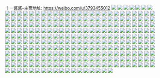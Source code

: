 十一酱酱-主页地址: https://weibo.com/u/3793455012 
![](https://wx4.sinaimg.cn/mw2000/e21b87a4ly1h90g593yfsj22c02c0qv5.jpg) 
![](https://wx4.sinaimg.cn/mw2000/e21b87a4ly1h90av0a94lj22c0340qv6.jpg) 
![](https://wx4.sinaimg.cn/mw2000/e21b87a4ly1h90ajxlkmtj22c0340qv6.jpg) 
![](https://wx4.sinaimg.cn/mw2000/e21b87a4ly1h90ak4u6mcj22c0340kjn.jpg) 
![](https://wx4.sinaimg.cn/mw2000/e21b87a4ly1h90akvaazlj22c02c0npe.jpg) 
![](https://wx4.sinaimg.cn/mw2000/e21b87a4ly1h90al4ss60j22c03404qq.jpg) 
![](https://wx4.sinaimg.cn/mw2000/e21b87a4ly1h90al6v7ecj23402c0e82.jpg) 
![](https://wx4.sinaimg.cn/mw2000/e21b87a4ly1h90al31xntj225b37kkjn.jpg) 
![](https://wx4.sinaimg.cn/mw2000/e21b87a4ly1h8z6k60r8bj20xc4xm7wi.jpg) 
![](https://wx4.sinaimg.cn/mw2000/e21b87a4ly1h8z6k7hxubj212j37kx6p.jpg) 
![](https://wx4.sinaimg.cn/mw2000/e21b87a4ly1h8z6k95l1sj20xc3p7qv5.jpg) 
![](https://wx4.sinaimg.cn/mw2000/e21b87a4ly1h8z6kb04jvj212j37k4qq.jpg) 
![](https://wx4.sinaimg.cn/mw2000/e21b87a4ly1h8z6kd51tuj22c02c01kz.jpg) 
![](https://wx4.sinaimg.cn/mw2000/e21b87a4ly1h8z6kglnb9j215o5s4x6r.jpg) 
![](https://wx4.sinaimg.cn/mw2000/e21b87a4ly1h8z6k4ix7pj20xv37khdt.jpg) 
![](https://wx4.sinaimg.cn/mw2000/e21b87a4ly1h8z6kix3y2j21fe37knpd.jpg) 
![](https://wx4.sinaimg.cn/mw2000/e21b87a4ly1h8z6kl5us2j20uk5nf7wi.jpg) 
![](https://wx4.sinaimg.cn/mw2000/e21b87a4ly1h8wmjruv3xj20rm101ahq.jpg) 
![](https://wx4.sinaimg.cn/mw2000/e21b87a4ly1h8vecyoou1j20wi16val1.jpg) 
![](https://wx4.sinaimg.cn/mw2000/e21b87a4ly1h8vdr5qbw6j21o0280ne0.jpg) 
![](https://wx4.sinaimg.cn/mw2000/e21b87a4ly1h8uepmnicfj20tp09vtb8.jpg) 
![](https://wx4.sinaimg.cn/mw2000/e21b87a4ly1h8stoiwf0uj211f37k4qp.jpg) 
![](https://wx4.sinaimg.cn/mw2000/e21b87a4ly1h8s20kojg8j20u01ligsu.jpg) 
![](https://wx4.sinaimg.cn/mw2000/e21b87a4ly1h8s20jsk33j20wi1yc7st.jpg) 
![](https://wx4.sinaimg.cn/mw2000/e21b87a4ly1h8rxcuvlclj20te0dd41h.jpg) 
![](https://wx4.sinaimg.cn/mw2000/e21b87a4ly1h8qwzuzounj20tn0qjgqo.jpg) 
![](https://wx4.sinaimg.cn/mw2000/e21b87a4ly1h8prxh6xswj22c0340npe.jpg) 
![](https://wx4.sinaimg.cn/mw2000/e21b87a4ly1h8o02spvfaj20wi0widro.jpg) 
![](https://wx4.sinaimg.cn/mw2000/e21b87a4ly1h8l9gda4zij20td0zu155.jpg) 
![](https://wx4.sinaimg.cn/mw2000/e21b87a4ly1h8l9gdsopej20u017xgz7.jpg) 
![](https://wx4.sinaimg.cn/mw2000/e21b87a4ly1h8kpmf74loj20wi1yc15s.jpg) 
![](https://wx4.sinaimg.cn/mw2000/e21b87a4ly1h8kpmdl5j9j20u01sxtiq.jpg) 
![](https://wx4.sinaimg.cn/mw2000/e21b87a4ly1h8kkwkw1uoj20wi1yc10v.jpg) 
![](https://wx4.sinaimg.cn/mw2000/e21b87a4ly1h8kkwbb8zdj20t40jymyb.jpg) 
![](https://wx4.sinaimg.cn/mw2000/e21b87a4ly1h8kj8egsjwj21sc1sce81.jpg) 
![](https://wx4.sinaimg.cn/mw2000/e21b87a4ly1h8gqrks3usj22c02c0hdu.jpg) 
![](https://wx4.sinaimg.cn/mw2000/e21b87a4ly1h8e9ffrfzmj22c02c0npd.jpg) 
![](https://wx4.sinaimg.cn/mw2000/e21b87a4ly1h8e9iwxh06j20np13zwng.jpg) 
![](https://wx4.sinaimg.cn/mw2000/e21b87a4ly1h8dzyasrr1j21o0280b0f.jpg) 
![](https://wx4.sinaimg.cn/mw2000/e21b87a4ly1h8dzyadjjvj22801o07wh.jpg) 
![](https://wx4.sinaimg.cn/mw2000/e21b87a4ly1h8dzybzw0vj21o0280e0e.jpg) 
![](https://wx4.sinaimg.cn/mw2000/e21b87a4ly1h8dzycadqpj20zk1bftg4.jpg) 
![](https://wx4.sinaimg.cn/mw2000/e21b87a4ly1h8bvs32jjaj22801o04qp.jpg) 
![](https://wx4.sinaimg.cn/mw2000/e21b87a4ly1h8bvsnvoghj22801o07q5.jpg) 
![](https://wx4.sinaimg.cn/mw2000/e21b87a4ly1h8bo0usa7wj20u00jzn2q.jpg) 
![](https://wx4.sinaimg.cn/mw2000/e21b87a4ly1h89nd1uwdxj21fl2804qp.jpg) 
![](https://wx4.sinaimg.cn/mw2000/e21b87a4ly1h89ccp8byhj20ro1heqej.jpg) 
![](https://wx4.sinaimg.cn/mw2000/e21b87a4ly1h88g7796guj21o0280e81.jpg) 
![](https://wx4.sinaimg.cn/mw2000/e21b87a4ly1h88g7ct73fj22c02c0e82.jpg) 
![](https://wx4.sinaimg.cn/mw2000/e21b87a4ly1h88g7fti35j21o01wtnle.jpg) 
![](https://wx4.sinaimg.cn/mw2000/e21b87a4ly1h883sgl6y0j20u00xine8.jpg) 
![](https://wx4.sinaimg.cn/mw2000/e21b87a4ly1h863xiais6j20wi1yckjl.jpg) 
![](https://wx4.sinaimg.cn/mw2000/e21b87a4ly1h863x5zos1j20u01sxgx3.jpg) 
![](https://wx4.sinaimg.cn/mw2000/e21b87a4ly1h8626goc85j22c02c0kjl.jpg) 
![](https://wx4.sinaimg.cn/mw2000/e21b87a4ly1h84wy6s2eaj21o0280kd7.jpg) 
![](https://wx4.sinaimg.cn/mw2000/e21b87a4ly1h84wy5x33bj20wh0tftbl.jpg) 
![](https://wx4.sinaimg.cn/mw2000/e21b87a4ly1h84fknze7wj21o02801kx.jpg) 
![](https://wx4.sinaimg.cn/mw2000/e21b87a4ly1h84fjqollkj21o0280e33.jpg) 
![](https://wx4.sinaimg.cn/mw2000/e21b87a4ly1h84fkpdc3kj22c02c0kjm.jpg) 
![](https://wx4.sinaimg.cn/mw2000/e21b87a4ly1h83ogw20uoj21l736c4qr.jpg) 
![](https://wx4.sinaimg.cn/mw2000/e21b87a4ly1h83ogqujwuj224a36ckjm.jpg) 
![](https://wx4.sinaimg.cn/mw2000/e21b87a4ly1h83oh158hyj20xc3p8x6q.jpg) 
![](https://wx4.sinaimg.cn/mw2000/e21b87a4ly1h83oh4vbe7j20xc3p7qv5.jpg) 
![](https://wx4.sinaimg.cn/mw2000/e21b87a4ly1h83oh88v9gj216w36cqv5.jpg) 
![](https://wx4.sinaimg.cn/mw2000/e21b87a4ly1h83ohbz5zpj20xc3ophdt.jpg) 
![](https://wx4.sinaimg.cn/mw2000/e21b87a4ly1h83ohfpu2fj216w36cu0x.jpg) 
![](https://wx4.sinaimg.cn/mw2000/e21b87a4ly1h83ohj106lj20xc3aahdt.jpg) 
![](https://wx4.sinaimg.cn/mw2000/e21b87a4ly1h83ohmy63oj20xc3zzhdu.jpg) 
![](https://wx4.sinaimg.cn/mw2000/e21b87a4ly1h82lta4h98j22801o01kx.jpg) 
![](https://wx4.sinaimg.cn/mw2000/e21b87a4ly1h82lsgav61j20u00lstci.jpg) 
![](https://wx4.sinaimg.cn/mw2000/e21b87a4ly1h82ls420m0j20u00xhwj9.jpg) 
![](https://wx4.sinaimg.cn/mw2000/e21b87a4ly1h82lscy63oj20u0140gtt.jpg) 
![](https://wx4.sinaimg.cn/mw2000/e21b87a4ly1h81fy2rqdjj21o0280b29.jpg) 
![](https://wx4.sinaimg.cn/mw2000/e21b87a4ly1h81fy3ub18j21o0280b29.jpg) 
![](https://wx4.sinaimg.cn/mw2000/e21b87a4ly1h81fy7b8lhj21o0280qv5.jpg) 
![](https://wx4.sinaimg.cn/mw2000/e21b87a4ly1h804bgr9j1j22c02c0u0x.jpg) 
![](https://wx4.sinaimg.cn/mw2000/e21b87a4ly1h7z3ibsoi6j20u01c6gop.jpg) 
![](https://wx4.sinaimg.cn/mw2000/e21b87a4ly1h7yy42j638j20u01d5dpu.jpg) 
![](https://wx4.sinaimg.cn/mw2000/e21b87a4ly1h7vw1djp1vj20lc0sgq9j.jpg) 
![](https://wx4.sinaimg.cn/mw2000/e21b87a4ly1h7vw1fz1f4j236c36c1ky.jpg) 
![](https://wx4.sinaimg.cn/mw2000/e21b87a4ly1h7vw1dwfy4j20lc0sg7b1.jpg) 
![](https://wx4.sinaimg.cn/mw2000/e21b87a4ly1h7uichhn1xj20wi0qqacv.jpg) 
![](https://wx4.sinaimg.cn/mw2000/e21b87a4ly1h7t7jcpsewj20u00u0dl4.jpg) 
![](https://wx4.sinaimg.cn/mw2000/e21b87a4ly1h7t7ad6okqj20u00v0dmc.jpg) 
![](https://wx4.sinaimg.cn/mw2000/e21b87a4ly1h7t7gxwn9hj20u00u00wr.jpg) 
![](https://wx4.sinaimg.cn/mw2000/e21b87a4ly1h7t7gyw7qqj20u00u0af6.jpg) 
![](https://wx4.sinaimg.cn/mw2000/e21b87a4ly1h7t7gyd32mj20u00u044d.jpg) 
![](https://wx4.sinaimg.cn/mw2000/e21b87a4ly1h7pwhw4g22j21o0280b1i.jpg) 
![](https://wx4.sinaimg.cn/mw2000/e21b87a4ly1h7pwhwq7blj21o02804qp.jpg) 
![](https://wx4.sinaimg.cn/mw2000/e21b87a4ly1h7pwhx9rvfj21o02804qp.jpg) 
![](https://wx4.sinaimg.cn/mw2000/e21b87a4ly1h7pwhyasc1j21o02807wh.jpg) 
![](https://wx4.sinaimg.cn/mw2000/e21b87a4ly1h7pwhyvu6fj21o024qhdt.jpg) 
![](https://wx4.sinaimg.cn/mw2000/e21b87a4ly1h7pwhxtofjj21o02807wh.jpg) 
![](https://wx4.sinaimg.cn/mw2000/e21b87a4ly1h7pwi0qan0j21o0280npd.jpg) 
![](https://wx4.sinaimg.cn/mw2000/e21b87a4ly1h7pwi1f0otj21o02804qp.jpg) 
![](https://wx4.sinaimg.cn/mw2000/e21b87a4ly1h7pwhzj2c9j21o02807wh.jpg) 
![](https://wx4.sinaimg.cn/mw2000/e21b87a4ly1h7ptltl93hj21o02801kx.jpg) 
![](https://wx4.sinaimg.cn/mw2000/e21b87a4ly1h7ptlsy7wkj21o02804qp.jpg) 
![](https://wx4.sinaimg.cn/mw2000/e21b87a4ly1h7ptlu1gwjj21o02801kx.jpg) 
![](https://wx4.sinaimg.cn/mw2000/e21b87a4ly1h7ptlujconj21o02801kx.jpg) 
![](https://wx4.sinaimg.cn/mw2000/e21b87a4ly1h7ppzj6zzcj22c02c0u0x.jpg) 
![](https://wx4.sinaimg.cn/mw2000/e21b87a4ly1h7pogm0dftj20rw1be76n.jpg) 
![](https://wx4.sinaimg.cn/mw2000/e21b87a4ly1h7ogzw48uuj20wh0nu441.jpg) 
![](https://wx4.sinaimg.cn/mw2000/e21b87a4ly1h7ogzv4haoj20u00u0n3a.jpg) 
![](https://wx4.sinaimg.cn/mw2000/e21b87a4ly1h7m09vjzswj20tu198gw9.jpg) 
![](https://wx4.sinaimg.cn/mw2000/e21b87a4ly1h7l94wogt6j20km0rsq5x.jpg) 
![](https://wx4.sinaimg.cn/mw2000/e21b87a4ly1h7l94xwurmj20u00u044e.jpg) 
![](https://wx4.sinaimg.cn/mw2000/e21b87a4ly1h7l9ccdcmbj20u0140tg2.jpg) 
![](https://wx4.sinaimg.cn/mw2000/e21b87a4ly1h7l95056jcj20u00u0qa2.jpg) 
![](https://wx4.sinaimg.cn/mw2000/e21b87a4ly1h7l952524ij20u00u0aes.jpg) 
![](https://wx4.sinaimg.cn/mw2000/e21b87a4ly1h7l9516a7vj20u00u0n1w.jpg) 
![](https://wx4.sinaimg.cn/mw2000/e21b87a4ly1h7l9giyuiij20wi0dogog.jpg) 
![](https://wx4.sinaimg.cn/mw2000/e21b87a4ly1h7l9h5u65bj20u01407bc.jpg) 
![](https://wx4.sinaimg.cn/mw2000/e21b87a4ly1h7l9kjs3hrj20u00xhk04.jpg) 
![](https://wx4.sinaimg.cn/mw2000/e21b87a4ly1h7l4xp4zdtj20po1egqdb.jpg) 
![](https://wx4.sinaimg.cn/mw2000/e21b87a4ly1h7j1aqk9urj20wi1yc7de.jpg) 
![](https://wx4.sinaimg.cn/mw2000/e21b87a4ly1h7j1aqtj5rj20wi1yck0f.jpg) 
![](https://wx4.sinaimg.cn/mw2000/e21b87a4ly1h7j1aqc8hwj20br0eaq7r.jpg) 
![](https://wx4.sinaimg.cn/mw2000/e21b87a4ly1h7ip3cpd02j20u01syn2m.jpg) 
![](https://wx4.sinaimg.cn/mw2000/e21b87a4ly1h7hk2f5i8mj20u0140wmn.jpg) 
![](https://wx4.sinaimg.cn/mw2000/e21b87a4ly1h7hk2dm57ej20u0140q8q.jpg) 
![](https://wx4.sinaimg.cn/mw2000/e21b87a4ly1h7gsys7xuyj20xc32fk2a.jpg) 
![](https://wx4.sinaimg.cn/mw2000/e21b87a4ly1h7gsyqidsfj20wi1yc7j8.jpg) 
![](https://wx4.sinaimg.cn/mw2000/e21b87a4ly1h7gj9tgvi3j20u015bdoe.jpg) 
![](https://wx4.sinaimg.cn/mw2000/e21b87a4ly1h7gj9qayptj20u015f0wc.jpg) 
![](https://wx4.sinaimg.cn/mw2000/e21b87a4ly1h7gj9rbqxlj20u0140ai6.jpg) 
![](https://wx4.sinaimg.cn/mw2000/e21b87a4ly1h7gj9sgmr7j20u0127wm5.jpg) 
![](https://wx4.sinaimg.cn/mw2000/e21b87a4ly1h7f8z9ihyaj20u012ctcm.jpg) 
![](https://wx4.sinaimg.cn/mw2000/e21b87a4ly1h7f8z8s2oqj20u0140wif.jpg) 
![](https://wx4.sinaimg.cn/mw2000/e21b87a4ly1h7f94354mcj20u0140mxv.jpg) 
![](https://wx4.sinaimg.cn/mw2000/e21b87a4ly1h7f8znqp4zj20u0140grt.jpg) 
![](https://wx4.sinaimg.cn/mw2000/e21b87a4ly1h7f943r80lj20u01viwqe.jpg) 
![](https://wx4.sinaimg.cn/mw2000/e21b87a4ly1h7f9446pdej20u0140wg7.jpg) 
![](https://wx4.sinaimg.cn/mw2000/e21b87a4ly1h7ey8ica5ij20u0140gvy.jpg) 
![](https://wx4.sinaimg.cn/mw2000/e21b87a4ly1h7ey8gkixrj20u0140k1k.jpg) 
![](https://wx4.sinaimg.cn/mw2000/e21b87a4ly1h7ef1cekttj21400u0n4h.jpg) 
![](https://wx4.sinaimg.cn/mw2000/e21b87a4ly1h7eexeng1dj20tu0tuwg2.jpg) 
![](https://wx4.sinaimg.cn/mw2000/e21b87a4ly1h7eew500m6j20u00z2761.jpg) 
![](https://wx4.sinaimg.cn/mw2000/e21b87a4ly1h7eew6qmhvj20u01400zi.jpg) 
![](https://wx4.sinaimg.cn/mw2000/e21b87a4ly1h7eew65e8hj20u0140n59.jpg) 
![](https://wx4.sinaimg.cn/mw2000/e21b87a4ly1h7eew6zs09j21400u0dj2.jpg) 
![](https://wx4.sinaimg.cn/mw2000/e21b87a4ly1h7eew5onujj20u00xqjxj.jpg) 
![](https://wx4.sinaimg.cn/mw2000/e21b87a4ly1h7eew78173j20on0vs77z.jpg) 
![](https://wx4.sinaimg.cn/mw2000/e21b87a4ly1h7eew7jkd4j20u0140acl.jpg) 
![](https://wx4.sinaimg.cn/mw2000/e21b87a4ly1h7d4288vzrj20u0140q7u.jpg) 
![](https://wx4.sinaimg.cn/mw2000/e21b87a4ly1h7d429948zj20u00u0457.jpg) 
![](https://wx4.sinaimg.cn/mw2000/e21b87a4ly1h7d42a181uj20u0140diy.jpg) 
![](https://wx4.sinaimg.cn/mw2000/e21b87a4ly1h7d42ap2djj20u00u0410.jpg) 
![](https://wx4.sinaimg.cn/mw2000/e21b87a4ly1h7d42bft2rj20u0140qd5.jpg) 
![](https://wx4.sinaimg.cn/mw2000/e21b87a4ly1h7d42c1hwwj20u00u0tfc.jpg) 
![](https://wx4.sinaimg.cn/mw2000/e21b87a4ly1h7d42cy0nej20u0140wps.jpg) 
![](https://wx4.sinaimg.cn/mw2000/e21b87a4ly1h7d42donilj20u0140q5j.jpg) 
![](https://wx4.sinaimg.cn/mw2000/e21b87a4ly1h7d42elqb3j20u0140dil.jpg) 
![](https://wx4.sinaimg.cn/mw2000/e21b87a4ly1h7cryxawo0j20u0140ah5.jpg) 
![](https://wx4.sinaimg.cn/mw2000/e21b87a4ly1h7cryy0q6ij20u00u0jsn.jpg) 
![](https://wx4.sinaimg.cn/mw2000/e21b87a4ly1h7cltxtnldj20oq1ec776.jpg) 
![](https://wx4.sinaimg.cn/mw2000/e21b87a4ly1h7cltyuwupj20u00u0dkf.jpg) 
![](https://wx4.sinaimg.cn/mw2000/e21b87a4ly1h7cluwa0f2j20u00u0dia.jpg) 
![](https://wx4.sinaimg.cn/mw2000/e21b87a4ly1h7bxyvcx00j20u0140gtq.jpg) 
![](https://wx4.sinaimg.cn/mw2000/e21b87a4ly1h77539mfc6j20u01407eg.jpg) 
![](https://wx4.sinaimg.cn/mw2000/e21b87a4ly1h775397zk1j20wo0u0tah.jpg) 
![](https://wx4.sinaimg.cn/mw2000/e21b87a4ly1h772pskcouj20u00u075f.jpg) 
![](https://wx4.sinaimg.cn/mw2000/e21b87a4ly1h772psbikzj20u00u0ta4.jpg) 
![](https://wx4.sinaimg.cn/mw2000/e21b87a4ly1h772psttw5j20u00u0taa.jpg) 
![](https://wx4.sinaimg.cn/mw2000/e21b87a4ly1h772sf06iuj20u01sywkg.jpg) 
![](https://wx4.sinaimg.cn/mw2000/e21b87a4ly1h75xhl3uvmj20u01407bw.jpg) 
![](https://wx4.sinaimg.cn/mw2000/e21b87a4ly1h75xhlqskqj20u0140q5b.jpg) 
![](https://wx4.sinaimg.cn/mw2000/e21b87a4ly1h75xhm86zhj20u00u0wm6.jpg) 
![](https://wx4.sinaimg.cn/mw2000/e21b87a4ly1h75xhmnt8ej20u00u079c.jpg) 
![](https://wx4.sinaimg.cn/mw2000/e21b87a4ly1h755qz4eeoj20u0140gpi.jpg) 
![](https://wx4.sinaimg.cn/mw2000/e21b87a4ly1h755qyk9f6j20u0140adf.jpg) 
![](https://wx4.sinaimg.cn/mw2000/e21b87a4ly1h755qzp8laj20u0140guq.jpg) 
![](https://wx4.sinaimg.cn/mw2000/e21b87a4ly1h755r05wuoj20u0140n3v.jpg) 
![](https://wx4.sinaimg.cn/mw2000/e21b87a4ly1h755r2eav6j21400u0ju6.jpg) 
![](https://wx4.sinaimg.cn/mw2000/e21b87a4ly1h755r0koaoj20u014047h.jpg) 
![](https://wx4.sinaimg.cn/mw2000/e21b87a4ly1h755r166brj20u01400vp.jpg) 
![](https://wx4.sinaimg.cn/mw2000/e21b87a4ly1h755r2shg9j20u00u0dju.jpg) 
![](https://wx4.sinaimg.cn/mw2000/e21b87a4ly1h755r1rvy1j20u0140jzq.jpg) 
![](https://wx4.sinaimg.cn/mw2000/e21b87a4ly1h74wehkmrqj20pu1chta3.jpg) 
![](https://wx4.sinaimg.cn/mw2000/e21b87a4ly1h74kgbcxa9j20u0140116.jpg) 
![](https://wx4.sinaimg.cn/mw2000/e21b87a4ly1h74kge1hplj20u0140q5a.jpg) 
![](https://wx4.sinaimg.cn/mw2000/e21b87a4ly1h74kghj4aej20u0140mzm.jpg) 
![](https://wx4.sinaimg.cn/mw2000/e21b87a4ly1h74kg19qsdj21hc0u0tfx.jpg) 
![](https://wx4.sinaimg.cn/mw2000/e21b87a4ly1h6q51far90j20u00u0tcr.jpg) 
![](https://wx4.sinaimg.cn/mw2000/e21b87a4ly1h6q51g879dj20u00u0jxk.jpg) 
![](https://wx4.sinaimg.cn/mw2000/e21b87a4ly1h6oes96twoj20u0140ago.jpg) 
![](https://wx4.sinaimg.cn/mw2000/e21b87a4ly1h6oes7ryboj20u0140akz.jpg) 
![](https://wx4.sinaimg.cn/mw2000/e21b87a4ly1h6hvxsli7oj20u00u0aem.jpg) 
![](https://wx4.sinaimg.cn/mw2000/e21b87a4ly1h6hvxszbr8j20u0140dp2.jpg) 
![](https://wx4.sinaimg.cn/mw2000/e21b87a4ly1h6hvxt94sej20u0140wo6.jpg) 
![](https://wx4.sinaimg.cn/mw2000/e21b87a4ly1h6hvxs9mc2j20u00u0jw2.jpg) 
![](https://wx4.sinaimg.cn/mw2000/e21b87a4ly1h6gvijor8nj20u0140k36.jpg) 
![](https://wx4.sinaimg.cn/mw2000/e21b87a4ly1h6gvij72puj20u0140wle.jpg) 
![](https://wx4.sinaimg.cn/mw2000/e21b87a4ly1h6gvii3du6j20u0140ah6.jpg) 
![](https://wx4.sinaimg.cn/mw2000/e21b87a4ly1h6gvikbys5j20u00u0aff.jpg) 
![](https://wx4.sinaimg.cn/mw2000/e21b87a4ly1h6gvikrjmjj20u0140ajo.jpg) 
![](https://wx4.sinaimg.cn/mw2000/e21b87a4ly1h6gviln96kj20u0140gne.jpg) 
![](https://wx4.sinaimg.cn/mw2000/e21b87a4ly1h6ghjlq9iej20u00u0aej.jpg) 
![](https://wx4.sinaimg.cn/mw2000/e21b87a4ly1h6emgirflwj20tf15gmyh.jpg) 
![](https://wx4.sinaimg.cn/mw2000/e21b87a4ly1h6emgiyw9ij20u00u0my6.jpg) 
![](https://wx4.sinaimg.cn/mw2000/e21b87a4ly1h6emgieielj20u00u0gn1.jpg) 
![](https://wx4.sinaimg.cn/mw2000/e21b87a4ly1h6b2847lg0j20u01407gb.jpg) 
![](https://wx4.sinaimg.cn/mw2000/e21b87a4ly1h6b284kjkkj20u01407fn.jpg) 
![](https://wx4.sinaimg.cn/mw2000/e21b87a4ly1h6b283qxqzj20u014048h.jpg) 
![](https://wx4.sinaimg.cn/mw2000/e21b87a4ly1h6b284ux6fj20u0140q7f.jpg) 
![](https://wx4.sinaimg.cn/mw2000/e21b87a4ly1h6aqvmau5hj20u0140abr.jpg) 
![](https://wx4.sinaimg.cn/mw2000/e21b87a4ly1h6aqvmljldj20u00u00xo.jpg) 
![](https://wx4.sinaimg.cn/mw2000/e21b87a4ly1h69wfdh1itj21400u07dz.jpg) 
![](https://wx4.sinaimg.cn/mw2000/e21b87a4ly1h69wfci8t3j20u00u0gop.jpg) 
![](https://wx4.sinaimg.cn/mw2000/e21b87a4ly1h69wfd56akj21400u0jwp.jpg) 
![](https://wx4.sinaimg.cn/mw2000/e21b87a4ly1h69wfdpuu6j20u010lwkq.jpg) 
![](https://wx4.sinaimg.cn/mw2000/e21b87a4ly1h69wfbulnyj20u00u00vg.jpg) 
![](https://wx4.sinaimg.cn/mw2000/e21b87a4ly1h69wfc89rdj20u0140wm1.jpg) 
![](https://wx4.sinaimg.cn/mw2000/e21b87a4ly1h67rojwawqj20u018u78k.jpg) 
![](https://wx4.sinaimg.cn/mw2000/e21b87a4ly1h66f1u1ldxj20tr0at40f.jpg) 
![](https://wx4.sinaimg.cn/mw2000/e21b87a4ly1h666z4cpgdj20u00u0ac5.jpg) 
![](https://wx4.sinaimg.cn/mw2000/e21b87a4ly1h64w24iay3j20u01vo764.jpg) 
![](https://wx4.sinaimg.cn/mw2000/e21b87a4ly1h644optu0lj20u01407d9.jpg) 
![](https://wx4.sinaimg.cn/mw2000/e21b87a4ly1h644oqe1ncj20u00u0wi2.jpg) 
![](https://wx4.sinaimg.cn/mw2000/e21b87a4ly1h644or3e0tj20u00u0wgo.jpg) 
![](https://wx4.sinaimg.cn/mw2000/e21b87a4ly1h644orsic0j20u00u00uj.jpg) 
![](https://wx4.sinaimg.cn/mw2000/e21b87a4ly1h62uo807e6j20u0140n4r.jpg) 
![](https://wx4.sinaimg.cn/mw2000/e21b87a4ly1h62uo8air4j20u0140jyx.jpg) 
![](https://wx4.sinaimg.cn/mw2000/e21b87a4ly1h62sqlj2dmj20u0140dm4.jpg) 
![](https://wx4.sinaimg.cn/mw2000/e21b87a4ly1h6225lbuvlj20u017wajv.jpg) 
![](https://wx4.sinaimg.cn/mw2000/e21b87a4ly1h6225l0tkfj20wi0nsmyk.jpg) 
![](https://wx4.sinaimg.cn/mw2000/e21b87a4ly1h60hu24vjhj20u01400vx.jpg) 
![](https://wx4.sinaimg.cn/mw2000/e21b87a4ly1h5z4l17hi2j20tw19179p.jpg) 
![](https://wx4.sinaimg.cn/mw2000/e21b87a4ly1h5vrtb9xy6j20u0140tkd.jpg) 
![](https://wx4.sinaimg.cn/mw2000/e21b87a4ly1h5vrtbn6j3j20u014045a.jpg) 
![](https://wx4.sinaimg.cn/mw2000/e21b87a4ly1h5uqwnbrmej20u00u0n2v.jpg) 
![](https://wx4.sinaimg.cn/mw2000/e21b87a4ly1h5uqwnnp47j20u0140qda.jpg) 
![](https://wx4.sinaimg.cn/mw2000/e21b87a4ly1h5uqwov2p8j20u00xqdl9.jpg) 
![](https://wx4.sinaimg.cn/mw2000/e21b87a4ly1h5uqwog1b8j20u0140474.jpg) 
![](https://wx4.sinaimg.cn/mw2000/e21b87a4ly1h5uqwp6zoqj20u014045x.jpg) 
![](https://wx4.sinaimg.cn/mw2000/e21b87a4ly1h5uqyzl0xmj21400u0wl0.jpg) 
![](https://wx4.sinaimg.cn/mw2000/e21b87a4ly1h5s5z70wtcj20u00u043u.jpg) 
![](https://wx4.sinaimg.cn/mw2000/e21b87a4ly1h5s5z3qgc1j20u014013l.jpg) 
![](https://wx4.sinaimg.cn/mw2000/e21b87a4ly1h5rbqrms8cj20u00zxwgr.jpg) 
![](https://wx4.sinaimg.cn/mw2000/e21b87a4ly1h5q2qxf90aj20u0140jwn.jpg) 
![](https://wx4.sinaimg.cn/mw2000/e21b87a4ly1h5q2qxphxcj20u00u078w.jpg) 
![](https://wx4.sinaimg.cn/mw2000/e21b87a4ly1h5q2qwyobdj20u014146q.jpg) 
![](https://wx4.sinaimg.cn/mw2000/e21b87a4ly1h5o2zv3vedj20te0rvtb7.jpg) 
![](https://wx4.sinaimg.cn/mw2000/e21b87a4ly1h5nw50n9mhj20u01ea7h3.jpg) 
![](https://wx4.sinaimg.cn/mw2000/e21b87a4ly1h5nw4zpu12j20ty1cgk30.jpg) 
![](https://wx4.sinaimg.cn/mw2000/e21b87a4ly1h5nw51oc7zj20u01bcqfo.jpg) 
![](https://wx4.sinaimg.cn/mw2000/e21b87a4ly1h5ns76cbbpj20u01syn6w.jpg) 
![](https://wx4.sinaimg.cn/mw2000/e21b87a4ly1h5ns76qsm3j20u0140gvk.jpg) 
![](https://wx4.sinaimg.cn/mw2000/e21b87a4ly1h5mmfpbnh4j20u00u0grt.jpg) 
![](https://wx4.sinaimg.cn/mw2000/e21b87a4ly1h5mmfpn997j20u00u0q84.jpg) 
![](https://wx4.sinaimg.cn/mw2000/e21b87a4ly1h5mmfq05rtj20u00u00xo.jpg) 
![](https://wx4.sinaimg.cn/mw2000/e21b87a4ly1h5mmfqdpt5j20u00u0gs1.jpg) 
![](https://wx4.sinaimg.cn/mw2000/e21b87a4ly1h5mmfoqsgnj20u00u07at.jpg) 
![](https://wx4.sinaimg.cn/mw2000/e21b87a4ly1h5mmfqp1ddj20u00u00xj.jpg) 
![](https://wx4.sinaimg.cn/mw2000/e21b87a4ly1h5jagyo4agj20u00u0q7u.jpg) 
![](https://wx4.sinaimg.cn/mw2000/e21b87a4ly1h5jagyy2yuj20u00u044i.jpg) 
![](https://wx4.sinaimg.cn/mw2000/e21b87a4ly1h5jagz9ommj21400u0q9i.jpg) 
![](https://wx4.sinaimg.cn/mw2000/e21b87a4ly1h5jagzxq5gj21400u0aik.jpg) 
![](https://wx4.sinaimg.cn/mw2000/e21b87a4ly1h5jagycqhhj21400u0n3j.jpg) 
![](https://wx4.sinaimg.cn/mw2000/e21b87a4ly1h5jah0d6rwj20u0140teq.jpg) 
![](https://wx4.sinaimg.cn/mw2000/e21b87a4ly1h5jah0ybj5j20u00x8wj6.jpg) 
![](https://wx4.sinaimg.cn/mw2000/e21b87a4ly1h5jagzln69j20u014013o.jpg) 
![](https://wx4.sinaimg.cn/mw2000/e21b87a4ly1h5jah6d0hpj20sa0u5grf.jpg) 
![](https://wx4.sinaimg.cn/mw2000/e21b87a4ly1h5i6hip0d5j20w60u0tg1.jpg) 
![](https://wx4.sinaimg.cn/mw2000/e21b87a4ly1h5i6hi82uuj20u01sy778.jpg) 
![](https://wx4.sinaimg.cn/mw2000/e21b87a4ly1h5gz3505swj20u01407as.jpg) 
![](https://wx4.sinaimg.cn/mw2000/e21b87a4ly1h5gz3imm0fj20u00u0jvh.jpg) 
![](https://wx4.sinaimg.cn/mw2000/e21b87a4ly1h5gz35togcj20u0140jzi.jpg) 
![](https://wx4.sinaimg.cn/mw2000/e21b87a4ly1h5gz34g58jj20u0109dnc.jpg) 
![](https://wx4.sinaimg.cn/mw2000/e21b87a4ly1h5gz384344j20u0140gu8.jpg) 
![](https://wx4.sinaimg.cn/mw2000/e21b87a4ly1h5gz37ila8j20u0140qa3.jpg) 
![](https://wx4.sinaimg.cn/mw2000/e21b87a4ly1h5gt6mt5bjj20u01d9gq7.jpg) 
![](https://wx4.sinaimg.cn/mw2000/e21b87a4ly1h5gt6o52lsj20u01fu7ao.jpg) 
![](https://wx4.sinaimg.cn/mw2000/e21b87a4ly1h5gt6ozel5j20u01bf445.jpg) 
![](https://wx4.sinaimg.cn/mw2000/e21b87a4ly1h5equ3c5qqj20u00u00wo.jpg) 
